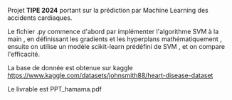 Projet **TIPE 2024** portant sur la prédiction par Machine Learning des accidents cardiaques.

Le fichier .py commence d'abord par implémenter l'algorithme SVM à la main , en définissant les gradients et les hyperplans mathématiquement , ensuite on utilise un modèle scikit-learn prédéfini de SVM , et on 
compare l'efficacité.

La base de donnée est obtenue sur kaggle https://www.kaggle.com/datasets/johnsmith88/heart-disease-dataset 

Le livrable est PPT_hamama.pdf 
